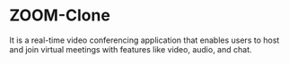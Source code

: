 # ZOOM-Clone
It is a real-time video conferencing application that enables users to host and join virtual meetings with features like video, audio, and chat.
